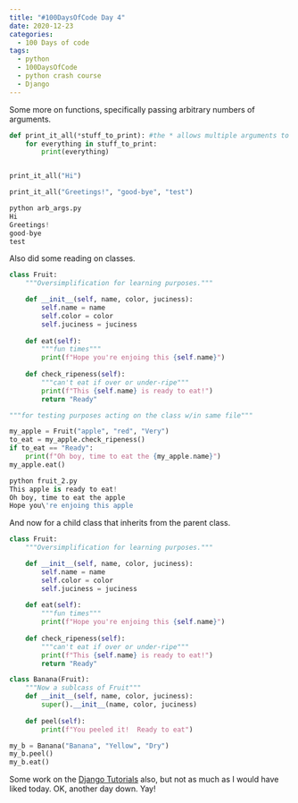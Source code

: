 ```yaml
---
title: "#100DaysOfCode Day 4"
date: 2020-12-23
categories:
  - 100 Days of code
tags:
  - python
  - 100DaysOfCode
  - python crash course
  - Django
---
```


Some more on functions, specifically passing arbitrary numbers of arguments.

```python
def print_it_all(*stuff_to_print): #the * allows multiple arguments to be passed
    for everything in stuff_to_print:
        print(everything)


print_it_all("Hi")

print_it_all("Greetings!", "good-bye", "test")

python arb_args.py
Hi
Greetings!
good-bye
test
```
Also did some reading on classes.
```python
class Fruit:
    """Oversimplification for learning purposes."""

    def __init__(self, name, color, juciness):
        self.name = name
        self.color = color
        self.juciness = juciness
    
    def eat(self):
        """fun times"""
        print(f"Hope you're enjoing this {self.name}")
    
    def check_ripeness(self):
        """can't eat if over or under-ripe"""
        print(f"This {self.name} is ready to eat!")
        return "Ready"

"""for testing purposes acting on the class w/in same file"""

my_apple = Fruit("apple", "red", "Very")
to_eat = my_apple.check_ripeness()
if to_eat == "Ready":
    print(f"Oh boy, time to eat the {my_apple.name}")
my_apple.eat()

python fruit_2.py
This apple is ready to eat!
Oh boy, time to eat the apple
Hope you\'re enjoing this apple
```
And now for a child class that inherits from the parent class.

```python
class Fruit:
    """Oversimplification for learning purposes."""

    def __init__(self, name, color, juciness):
        self.name = name
        self.color = color
        self.juciness = juciness
    
    def eat(self):
        """fun times"""
        print(f"Hope you're enjoing this {self.name}")
    
    def check_ripeness(self):
        """can't eat if over or under-ripe"""
        print(f"This {self.name} is ready to eat!")
        return "Ready"

class Banana(Fruit):
    """Now a sublcass of Fruit"""
    def __init__(self, name, color, juciness):
        super().__init__(name, color, juciness)
    
    def peel(self):
        print(f"You peeled it!  Ready to eat")

my_b = Banana("Banana", "Yellow", "Dry")
my_b.peel()
my_b.eat()
```

Some work on the  [Django Tutorials][Django] also, but not as much as I would have liked today.
OK, another day down.  Yay!

[pycheckio]:https://py.checkio.org/
[Django]:https://docs.djangoproject.com/en/3.1/intro/tutorial02/